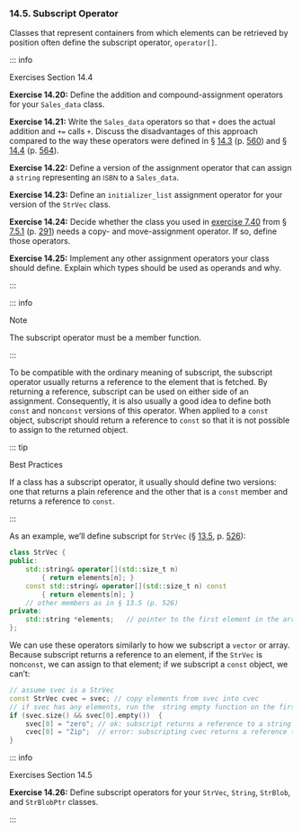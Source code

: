 <h3 id="filepos3620887">14.5. Subscript Operator</h3>
<p>Classes that represent containers from which elements can be retrieved by position often define the subscript operator, <code>operator[]</code>.</p>

::: info
<a id="filepos3621264"></a><p>Exercises Section 14.4</p>
<p><strong>Exercise 14.20:</strong> Define the addition and compound-assignment operators for your <code>Sales_data</code> class.</p>
<p><strong>Exercise 14.21:</strong> Write the <code>Sales_data</code> operators so that <code>+</code> does the actual addition and <code>+=</code> calls <code>+</code>. Discuss the disadvantages of this approach compared to the way these operators were defined in § <a href="132-14.3._arithmetic_and_relational_operators.html#filepos3595833">14.3</a> (p. <a href="132-14.3._arithmetic_and_relational_operators.html#filepos3595833">560</a>) and § <a href="133-14.4._assignment_operators.html#filepos3614210">14.4</a> (p. <a href="133-14.4._assignment_operators.html#filepos3614210">564</a>).</p>
<p><strong>Exercise 14.22:</strong> Define a version of the assignment operator that can assign a <code>string</code> representing an <small>ISBN</small> to a <code>Sales_data</code>.</p>
<p><strong>Exercise 14.23:</strong> Define an <code>initializer_list</code> assignment operator for your version of the <code>StrVec</code> class.</p>
<p><strong>Exercise 14.24:</strong> Decide whether the class you used in <a href="077-7.5._constructors_revisited.html#filepos1972067">exercise 7.40</a> from § <a href="077-7.5._constructors_revisited.html#filepos1953073">7.5.1</a> (p. <a href="077-7.5._constructors_revisited.html#filepos1953073">291</a>) needs a copy- and move-assignment operator. If so, define those operators.</p>
<p><strong>Exercise 14.25:</strong> Implement any other assignment operators your class should define. Explain which types should be used as operands and why.</p>
:::

::: info
<p>Note</p>
<p>The subscript operator must be a member function.</p>
:::

<p>To be compatible with the ordinary meaning of subscript, the subscript operator usually returns a reference to the element that is fetched. By returning a reference, subscript can be used on either side of an assignment. Consequently, it is also usually a good idea to define both <code>const</code> and non<code>const</code> versions of this operator. When applied to a <code>const</code> object, subscript should return a reference to <code>const</code> so that it is not possible to assign to the returned object.</p>

::: tip
<p>Best Practices</p>
<p>If a class has a subscript operator, it usually should define two versions: one that returns a plain reference and the other that is a <code>const</code> member and returns a reference to <code>const</code>.</p>
:::

<p>As an example, we’ll define subscript for <code>StrVec</code> (§ <a href="125-13.5._classes_that_manage_dynamic_memory.html#filepos3380687">13.5</a>, p. <a href="125-13.5._classes_that_manage_dynamic_memory.html#filepos3380687">526</a>):</p>

```c++
class StrVec {
public:
    std::string& operator[](std::size_t n)
        { return elements[n]; }
    const std::string& operator[](std::size_t n) const
        { return elements[n]; }
    // other members as in § 13.5 (p. 526)
private:
    std::string *elements;   // pointer to the first element in the array
};
```

<p>We can use these operators similarly to how we subscript a <code>vector</code> or array. Because subscript returns a reference to an element, if the <code>StrVec</code> is non<code>const</code>, we can assign to that element; if we subscript a <code>const</code> object, we can’t:</p>
<p><a id="filepos3627373"></a></p>

```c++
// assume svec is a StrVec
const StrVec cvec = svec; // copy elements from svec into cvec
// if svec has any elements, run the  string empty function on the first one
if (svec.size() && svec[0].empty())  {
    svec[0] = "zero"; // ok: subscript returns a reference to a string
    cvec[0] = "Zip";  // error: subscripting cvec returns a reference to const
}
```

::: info
<p>Exercises Section 14.5</p>
<p><strong>Exercise 14.26:</strong> Define subscript operators for your <code>StrVec</code>, <code>String</code>, <code>StrBlob</code>, and <code>StrBlobPtr</code> classes.</p>
:::
